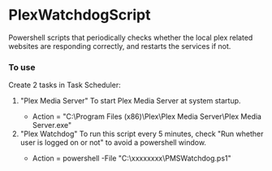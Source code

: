 # PlexWatchdogScript
Powershell scripts that periodically checks whether the local plex related websites are responding correctly, and restarts the services if not.

### To use
Create 2 tasks in Task Scheduler:
<ol>
 <li>"Plex Media Server" To start Plex Media Server at system startup.</li>
   <ul>
   <li>Action = "C:\Program Files (x86)\Plex\Plex Media Server\Plex Media Server.exe"</li>
   </ul>
 <li>"Plex Watchdog" To run this script every 5 minutes, check "Run whether user is logged on or not" to avoid a powershell window.</li>
   <ul>
   <li>Action = powershell -File "C:\xxxxxxxx\PMSWatchdog.ps1"</li>
   </ul>
</ol>
